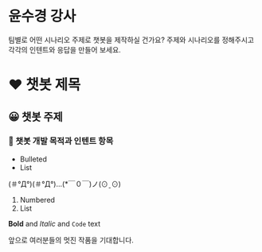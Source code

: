 # 윤수경 강사

팀별로 어떤 시나리오 주제로 챗봇을 제작하실 건가요? 
주제와 시나리오를 정해주시고
각각의 인텐트와 응답을 만들어 보세요.

# ❤ 챗봇 제목
## 😀 챗봇 주제
### 🍧 챗봇 개발 목적과 인텐트 항목

- Bulleted
- List

(＃°Д°)(＃°Д°)...(*￣０￣)ノ(⊙ˍ⊙)

1. Numbered
2. List

**Bold** and _Italic_ and `Code` text


앞으로 여러분들의 멋진 작품을 기대합니다.

